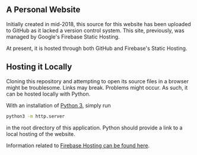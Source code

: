 ## A Personal Website
Initially created in mid-2018, this source for this website has been uploaded to GitHub as it lacked a version control system. 
This site, previously, was managed by Google's Firebase Static Hosting. 

At present, it is hosted through both GitHub and Firebase's Static Hosting.

## Hosting it Locally
Cloning this repository and attempting to open its source files in a browser might be troublesome. Links may break. Problems might occur. As such, it can be hosted locally with Python.

With an installation of [Python 3](https://www.python.org/), simply run
```bash
python3 -m http.server
```
in the root directory of this application. Python should provide a link to a local hosting of the website.

Information related to [Firebase Hosting can be found here](https://firebase.google.com/docs/hosting/quickstart). 

